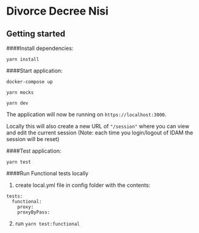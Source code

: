 # Divorce Decree Nisi

## Getting started

####Install dependencies:

`yarn install`

####Start application:

`docker-compose up`

`yarn mocks`

`yarn dev`

The application will now be running on ```https://localhost:3000```.

Locally this will also create a new URL of ```"/session"``` where you can view and edit the current session
(Note: each time you login/logout of IDAM the session will be reset)

####Test application:

`yarn test`

####Run Functional tests locally

1. create local.yml file in config folder with the contents:
```
tests:
  functional:
    proxy:
    proxyByPass:
```

2. run `yarn test:functional`

